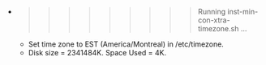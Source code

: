 * >>>>>>>>> Running inst-min-con-xtra-timezone.sh ...
  * Set time zone to EST (America/Montreal) in /etc/timezone.
  * Disk size = 2341484K. Space Used = 4K.
